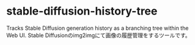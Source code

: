 # stable-diffusion-history-tree
Tracks Stable Diffusion generation history as a branching tree within the Web UI.
Stable Diffusionのimg2imgにて画像の履歴管理をするツールです。